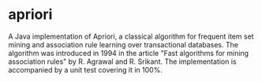 apriori
=======

A Java implementation of Apriori, a classical algorithm for frequent item set mining and association rule learning over transactional databases. The algorithm was introduced in 1994 in the article "Fast algorithms for mining association rules" by R. Agrawal and R. Srikant. The implementation is accompanied by a unit test covering it in 100%.
